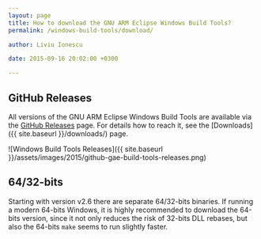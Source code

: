 ```yaml
---
layout: page
title: How to download the GNU ARM Eclipse Windows Build Tools?
permalink: /windows-build-tools/download/

author: Liviu Ionescu

date: 2015-09-16 20:02:00 +0300

---
```


## GitHub Releases

All versions of the GNU ARM Eclipse Windows Build Tools are available via the [GitHub Releases](https://github.com/gnuarmeclipse/windows-build-tools/releases) page. For details how to reach it, see the [Downloads]({{ site.baseurl }}/downloads/) page.

![Windows Build Tools Releases]({{ site.baseurl }}/assets/images/2015/github-gae-build-tools-releases.png)

## 64/32-bits

Starting with version v2.6 there are separate 64/32-bits binaries. If running a modern 64-bits Windows, it is highly recommended to download the 64-bits version, since it not only reduces the risk of 32-bits DLL rebases, but also the 64-bits `make` seems to run slightly faster.
